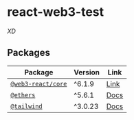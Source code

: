# react-web3-test

_XD_

## Packages

| Package                                            | Version | Link                                                                                       |
| -------------------------------------------------- | ------- | ------------------------------------------------------------------------------------------ |
| [`@web3-react/core`](packages/core)                | ^6.1.9  | [Link](https://github.com/NoahZinsmeister/web3-react/tree/v6)                              |
| [`@ethers`](packages/ethers)                       | ^5.6.1  | [Docs](https://docs.ethers.io/v5/)                                                         |
| [`@tailwind`](packages/tailwind)                   | ^3.0.23 | [Docs](https://tailwindcss.com/docs/installation)                                          |
